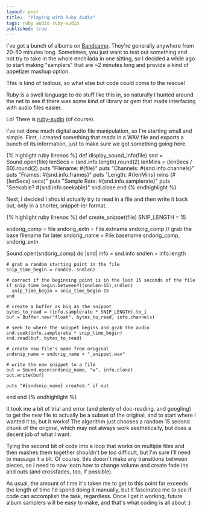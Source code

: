 ```yaml
---
layout: post
title:  "Playing with Ruby Audio"
tags: ruby audio ruby-audio
published: true
---
```

I've got a bunch of albums on [Bandcamp](https://nebyoolae.bandcamp.com). They're generally anywhere from 20-50 minutes long. Sometimes, you just want to test out something and not try to take in the whole enchilada in one sitting, so I decided a while ago to start making "samplers" that are ~2 minutes long and provide a kind of appetizer mashup option.

This is kind of tedious, so what else but code could come to the rescue!

<!--more-->

Ruby is a swell language to do stuff like this in, so naturally I hunted around the net to see if there was some kind of library or gem that made interfacing with audio files easier.

Lo! There is [ruby-audio](https://github.com/warhammerkid/ruby-audio) (of course).

I've not done much digital audio file manipulation, so I'm starting small and simple. First, I created something that reads in a WAV file and exports a bunch of its information, just to make sure we got something going here.

{% highlight ruby linenos %}
def display_sound_info(file)
  snd = Sound.open(file)
  lenSecs = (snd.info.length).round(2)
  lenMins = (lenSecs / 60).round(2)
  puts "Filename: #{file}"
  puts "Channels: #{snd.info.channels}"
  puts "Frames: #{snd.info.frames}"
  puts "Length: #{lenMins} mins (#{lenSecs} secs)"
  puts "Sample Rate: #{snd.info.samplerate}"
  puts "Seekable? #{snd.info.seekable}"
  snd.close
end
{% endhighlight %}

Next, I decided I should actually try to read in a file and then write it back out, only in a shorter, snippet-ier format.

{% highlight ruby linenos %}
def create_snippet(file)
  SNIP_LENGTH = 15

  sndorig_comp = file
  sndorig_extn = File.extname sndorig_comp
  // grab the base filename for later
  sndorig_name = File.basename sndorig_comp, sndorig_extn

  Sound.open(sndorig_comp) do |snd|
    info = snd.info
    sndlen = info.length

    # grab a random starting point in the file
    snip_time_begin = rand(0..sndlen)

    # correct if the beginning point is in the last 15 seconds of the file
    if snip_time_begin.between?((sndlen-15),sndlen)
      snip_time_begin = snip_time_begin-15
    end

    # create a buffer as big as the snippet
    bytes_to_read = (info.samplerate * SNIP_LENGTH).to_i
    buf = Buffer.new("float", bytes_to_read, info.channels)

    # seek to where the snippet begins and grab the audio
    snd.seek(info.samplerate * snip_time_begin)
    snd.read(buf, bytes_to_read)

    # create new file's name from original
    sndsnip_name = sndorig_name + "_snippet.wav"

    # write the new snippet to a file
    out = Sound.open(sndsnip_name, "w", info.clone)
    out.write(buf)

    puts "#{sndsnip_name} created." if out
  end
end
{% endhighlight %}

It took me a bit of trial and error (and plenty of doc-reading, and googling) to get the new file to actually be a subset of the original, and to start where I wanted it to, but it works! The algorithm just chooses a random 15 second chunk of the original, which may not always work aesthetically, but does a decent job of what I want.

Tying the second bit of code into a loop that works on multiple files and then mashes them together shouldn't be *too* difficult, but I'm sure I'll need to massage it a bit. Of course, this doesn't make any transitions between pieces, so I need to now learn how to change volume and create fade ins and outs (and crossfades, too, if possible).

As usual, the amount of time it's taken me to get to this point far exceeds the length of time I'd spend doing it manually, but it fascinates me to see if code can accomplish the task, regardless. Once I get it working, future album samplers will be easy to make, and that's what coding is all about :)
